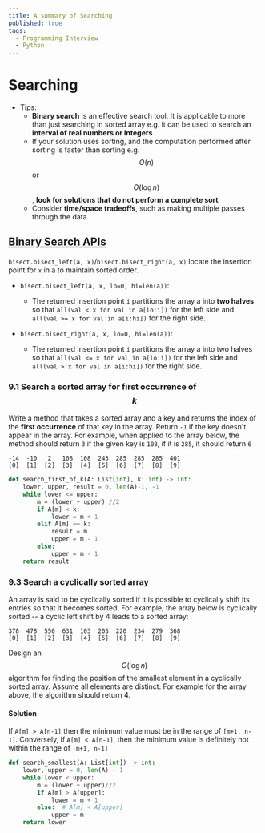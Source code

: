```yaml
---
title: A summary of Searching
published: true
tags:
  - Programming Interview
  - Python
---
```


# Searching

- Tips:
  - **Binary search** is an effective search tool. It is applicable to more than just searching in sorted array e.g. it can be used to search an **interval of real numbers or integers**
  - If your solution uses sorting, and the computation performed after sorting is faster than sorting e.g. $$ O(n) $$ or $$ O(\log n) $$, **look for solutions that do not perform a complete sort**
  - Consider **time/space tradeoffs**, such as making multiple passes through the data

<!--more-->

## [Binary Search APIs](https://docs.python.org/3/library/bisect.html)

`bisect.bisect_left(a, x)`/`bisect.bisect_right(a, x)` locate the insertion point for `x` in a to maintain sorted order.

- `bisect.bisect_left(a, x, lo=0, hi=len(a))`:

  - The returned insertion point `i` partitions the array a into **two halves** so that `all(val < x for val in a[lo:i])` for the left side and `all(val >= x for val in a[i:hi])` for the right side.

- `bisect.bisect_right(a, x, lo=0, hi=len(a))`:
  - The returned insertion point `i` partitions the array a into two halves so that `all(val <= x for val in a[lo:i])` for the left side and `all(val > x for val in a[i:hi])` for the right side.

### 9.1 Search a sorted array for first occurrence of $$ k $$

Write a method that takes a sorted array and a key and returns the index of the **first occurrence** of that key in the array. Return `-1` if the key doesn't appear in the array. For example, when applied to the array below, the method should return `3` if the given key is `108`, if it is `285`, it should return `6`

```
-14  -10   2   108  108  243  285  285  285  401
[0]  [1]  [2]  [3]  [4]  [5]  [6]  [7]  [8]  [9]
```

```python
def search_first_of_k(A: List[int], k: int) -> int:
    lower, upper, result = 0, len(A)-1, -1
    while lower <= upper:
        m = (lower + upper) //2
        if A[m] < k:
            lower = m + 1
        elif A[m] == k:
            result = m
            upper = m - 1
        else:
            upper = m - 1
    return result
```

### 9.3 Search a cyclically sorted array

An array is said to be cyclically sorted if it is possible to cyclically shift its entries so that it becomes sorted. For example, the array below is cyclically sorted -- a cyclic left shift by 4 leads to a sorted array:

```
378  478  550  631  103  203  220  234  279  368
[0]  [1]  [2]  [3]  [4]  [5]  [6]  [7]  [8]  [9]
```

Design an $$ O(\log n) $$ algorithm for finding the position of the smallest element in a cyclically sorted array. Assume all elements are distinct.
For example for the array above, the algorithm should return 4.

#### Solution

If `A[m] > A[n-1]` then the minimum value must be in the range of `[m+1, n-1]`. Conversely, if `A[m] < A[n-1]`, then the minimum value is definitely not within the range of `[m+1, n-1]`

```python
def search_smallest(A: List[int]) -> int:
    lower, upper = 0, len(A) - 1
    while lower < upper:
        m = (lower + upper)//2
        if A[m] > A[upper]:
            lower = m + 1
        else:  # A[m] < A[upper]
            upper = m
    return lower
```
